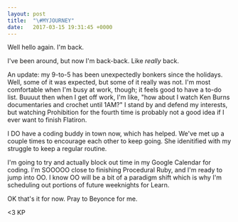 ```yaml
---
layout: post
title:  "\#MYJOURNEY"
date:   2017-03-15 19:31:45 +0000
---
```



Well hello again. I'm back. 

I've been around, but now I'm back-back. Like *really* back. 

An update: my 9-to-5 has been unexpectedly bonkers since the holidays. Well, some of it was expected, but some of it really was not. I'm most comfortable when I'm busy at work, though; it feels good to have a to-do list. Buuuut then when I get off work, I'm like, "how about I watch Ken Burns documentaries and crochet until 1AM?" I stand by and defend my interests, but watching Prohibition for the fourth time is probably not a good idea if I ever want to finish Flatiron. 

I DO have a coding buddy in town now, which has helped. We've met up a couple times to encourage each other to keep going. She idenitified with my struggle to keep a regular routine. 

I'm going to try and actually block out time in my Google Calendar for coding. I'm SOOOOO close to finishing Procedural Ruby, and I'm ready to jump into OO. I know OO will be a bit of a paradigm shift which is why I'm scheduling out portions of  future weeknights for Learn.

OK that's it for now. Pray to Beyonce for me. 

<3 KP


